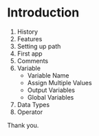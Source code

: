 # Introduction

1. History
2. Features
3. Setting up path
4. First app
5. Comments
6. Variable
    - Variable Name
    - Assign Multiple Values
    - Output Variables
    - Global Variables
7. Data Types
8. Operator

Thank you.
